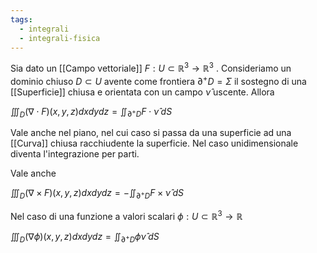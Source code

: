 ```yaml
---
tags:
  - integrali
  - integrali-fisica
---
```

Sia dato un [[Campo vettoriale]] $F : U ⊂ \mathbb{R}^{3} → \mathbb{R}^{3}$ . Consideriamo un dominio chiuso $D ⊂ U$ avente come frontiera $∂^+D = \Sigma$ il sostegno di una [[Superficie]] chiusa e orientata con un campo $\hat{\nu}$ uscente. Allora

$\iiint_{D}(\nabla\cdot F)(x,y,z)dxdydz=\iint_{\partial^+D}F\cdot\hat{\nu}\;dS$

Vale anche nel piano, nel cui caso si passa da una superficie ad una [[Curva]] chiusa racchiudente la superficie. Nel caso unidimensionale diventa l'integrazione per parti.

Vale anche

$\iiint_{D}(\nabla\times F)(x,y,z)dxdydz=-\iint_{\partial^+D}F\times\hat{\nu}\;dS$

Nel caso di una funzione a valori scalari $\phi:U\subset \mathbb{R}^{3}\rightarrow \mathbb{R}$

$\iiint_{D}(\nabla\phi)(x,y,z)dxdydz=\iint_{\partial^+D}\phi\hat{\nu}\;dS$